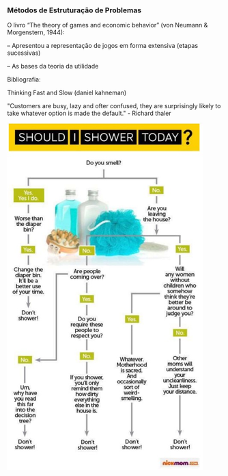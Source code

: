 ### Métodos de Estruturação de Problemas

O livro “The theory of games and economic behavior” (von Neumann & Morgenstern, 1944): 

  – Apresentou a representação de jogos em forma extensiva (etapas sucessivas) 
  
  – As bases da teoria da utilidade
  
 Bibliografia:
 
 Thinking Fast and Slow (daniel kahneman)
 
 "Customers are busy, lazy and ofter confused, they are surprisingly likely to take whatever option is made the default." - Richard thaler
 
 <img src=".assets/shouldI.jpg">
 
